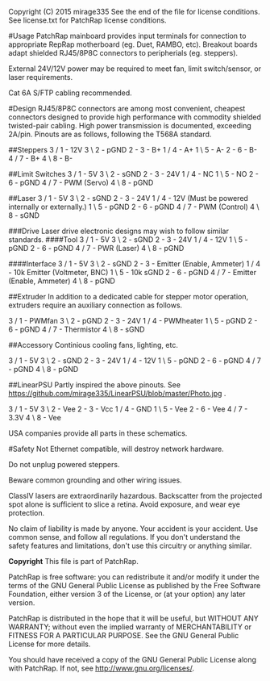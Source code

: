 Copyright (C) 2015 mirage335
See the end of the file for license conditions.
See license.txt for PatchRap license conditions.

#Usage
PatchRap mainboard provides input terminals for connection to appropriate RepRap motherboard (eg. Duet, RAMBO, etc). Breakout boards adapt shielded RJ45/8P8C connectors to peripherials (eg. steppers).

External 24V/12V power may be required to meet fan, limit switch/sensor, or laser requirements.

Cat 6A S/FTP cabling recommended.

#Design
RJ45/8P8C connectors are among most convenient, cheapest connectors designed to provide high performance with commodity shielded twisted-pair cabling. High power transmission is documented, exceeding 2A/pin. Pinouts are as follows, following the T568A standard.

##Steppers
3 / 1 - 12V
3 \ 2 - pGND
2 - 3 - B+
1 / 4 - A+
1 \ 5 - A-
2 - 6 - B-
4 / 7 - B+
4 \ 8 - B-

##Limit Switches
3 / 1 - 5V
3 \ 2 - sGND
2 - 3 - 24V
1 / 4 - NC
1 \ 5 - NO
2 - 6 - pGND
4 / 7 - PWM (Servo)
4 \ 8 - pGND

##Laser
3 / 1 - 5V
3 \ 2 - sGND
2 - 3 - 24V
1 / 4 - 12V (Must be powered internally or externally.)
1 \ 5 - pGND
2 - 6 - pGND
4 / 7 - PWM (Control)
4 \ 8 - sGND

###Drive
Laser drive electronic designs may wish to follow similar standards.
####Tool
3 / 1 - 5V
3 \ 2 - sGND
2 - 3 - 24V
1 / 4 - 12V
1 \ 5 - pGND
2 - 6 - pGND
4 / 7 - PWR (Laser)
4 \ 8 - pGND

####Interface
3 / 1 - 5V
3 \ 2 - sGND
2 - 3 - Emitter (Enable, Ammeter)
1 / 4 - 10k Emitter (Voltmeter, BNC)
1 \ 5 - 10k sGND
2 - 6 - pGND
4 / 7 - Emitter (Enable, Ammeter)
4 \ 8 - pGND

##Extruder
In addition to a dedicated cable for stepper motor operation, extruders require an auxiliary connection as follows.

3 / 1 - PWMfan
3 \ 2 - pGND
2 - 3 - 24V
1 / 4 - PWMheater
1 \ 5 - pGND
2 - 6 - pGND
4 / 7 - Thermistor
4 \ 8 - sGND

##Accessory
Continious cooling fans, lighting, etc.

3 / 1 - 5V
3 \ 2 - sGND
2 - 3 - 24V
1 / 4 - 12V
1 \ 5 - pGND
2 - 6 - pGND
4 / 7 - pGND
4 \ 8 - pGND


##LinearPSU
Partly inspired the above pinouts. See https://github.com/mirage335/LinearPSU/blob/master/Photo.jpg .

3 / 1 - 5V
3 \ 2 - Vee
2 - 3 - Vcc
1 / 4 - GND
1 \ 5 - Vee
2 - 6 - Vee
4 / 7 - 3.3V
4 \ 8 - Vee

USA companies provide all parts in these schematics.

#Safety
Not Ethernet compatible, will destroy network hardware.

Do not unplug powered steppers.

Beware common grounding and other wiring issues.

ClassIV lasers are extraordinarily hazardous. Backscatter from the projected spot alone is sufficient to slice a retina. Avoid exposure, and wear eye protection.

No claim of liability is made by anyone. Your accident is your accident. Use common sense, and follow all regulations. If you don't understand the safety features and limitations, don't use this circuitry or anything similar.


__Copyright__
This file is part of PatchRap.

PatchRap is free software: you can redistribute it and/or modify
it under the terms of the GNU General Public License as published by
the Free Software Foundation, either version 3 of the License, or
(at your option) any later version.

PatchRap is distributed in the hope that it will be useful,
but WITHOUT ANY WARRANTY; without even the implied warranty of
MERCHANTABILITY or FITNESS FOR A PARTICULAR PURPOSE.  See the
GNU General Public License for more details.

You should have received a copy of the GNU General Public License
along with PatchRap.  If not, see <http://www.gnu.org/licenses/>.